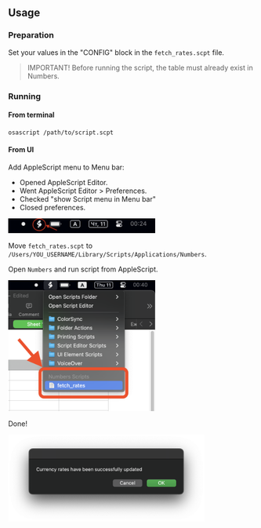 
## Usage
### Preparation
Set your values in the "CONFIG" block in the `fetch_rates.scpt` file.

> IMPORTANT!
> Before running the script, the table must already exist in Numbers.

### Running
#### From terminal
```shell
osascript /path/to/script.scpt
```

#### From UI
Add AppleScript menu to Menu bar:
   - Opened AppleScript Editor.
   - Went AppleScript Editor > Preferences.
   - Checked "show Script menu in Menu bar"
   - Closed preferences.

<img src="/docs/img/applescript_in_menu_bar.png" width="300"/>

Move `fetch_rates.scpt` to `/Users/YOU_USERNAME/Library/Scripts/Applications/Numbers`.

Open `Numbers` and run script from AppleScript.

<img src="/docs/img/run_script.png" width="300"/>

Done!

<img src="/docs/img/done.png" width="400"/>
